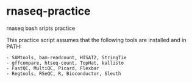 # rnaseq-practice
rnaseq bash sripts practice


This practice script assumes that the following tools are installed and in PATH:


    - SAMtools, bam-readcount, HISAT2, StringTie
    - gffcompare, htseq-count, TopHat, kallisto
    - FastQC, MultiQC, Picard, Flexbar
    - Regtools, RSeQC, R, Bioconductor, Sleuth
